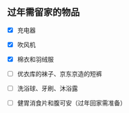 ## 过年需留家的物品

* [x] 充电器
* [x] 吹风机
* [x] 棉衣和羽绒服
* [ ] 优衣库的袜子、京东京造的短裤
* [ ] 洗浴球、牙刷、沐浴露
* [ ] 健胃消食片和腹可安（过年回家需准备）

